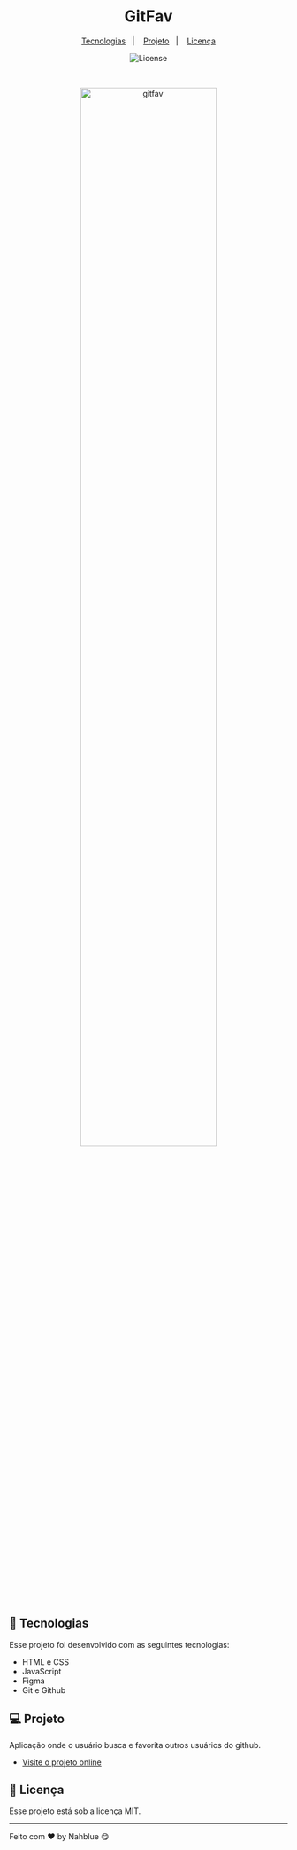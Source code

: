 <h1 align="center">GitFav</h1>

<p align="center">
  <a href="#-tecnologias">Tecnologias</a>&nbsp;&nbsp;&nbsp;|&nbsp;&nbsp;&nbsp;
  <a href="#-projeto">Projeto</a>&nbsp;&nbsp;&nbsp;|&nbsp;&nbsp;&nbsp;
  <a href="#memo-licença">Licença</a>
</p>

<p align="center">
  <img alt="License" src="https://img.shields.io/static/v1?label=license&message=MIT&color=49AA26&labelColor=000000">
</p>

<br>

<p align="center">
  <img alt="gitfav" src="https://i.imgur.com/Bi8pMGR.png" width="70%">
</p>

## 🚀 Tecnologias

Esse projeto foi desenvolvido com as seguintes tecnologias:

- HTML e CSS
- JavaScript
- Figma
- Git e Github


## 💻 Projeto

Aplicação onde o usuário busca e favorita outros usuários do github.

- [Visite o projeto online](https://js-gitfav.vercel.app/)

## :memo: Licença

Esse projeto está sob a licença MIT.

---

Feito com ♥ by Nahblue 😋
